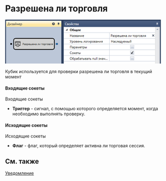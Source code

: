 # Разрешена ли торговля

![Designer TradeAllowedDiagramElement 00](../images/Designer_TradeAllowedDiagramElement_00.png)

Кубик используется для проверки разрешена ли торговля в текущий момент 

#### Входящие сокеты

Входящие сокеты

- **Триггер** \- сигнал, с помощью которого определяется момент, когда необходимо выполнять проверку.

#### Исходящие сокеты

Исходящие сокеты

- **Флаг** \- флаг, который определяет активна ли торговая сессия.

## См. также

[Уведомление](Designer_Notice.md)
